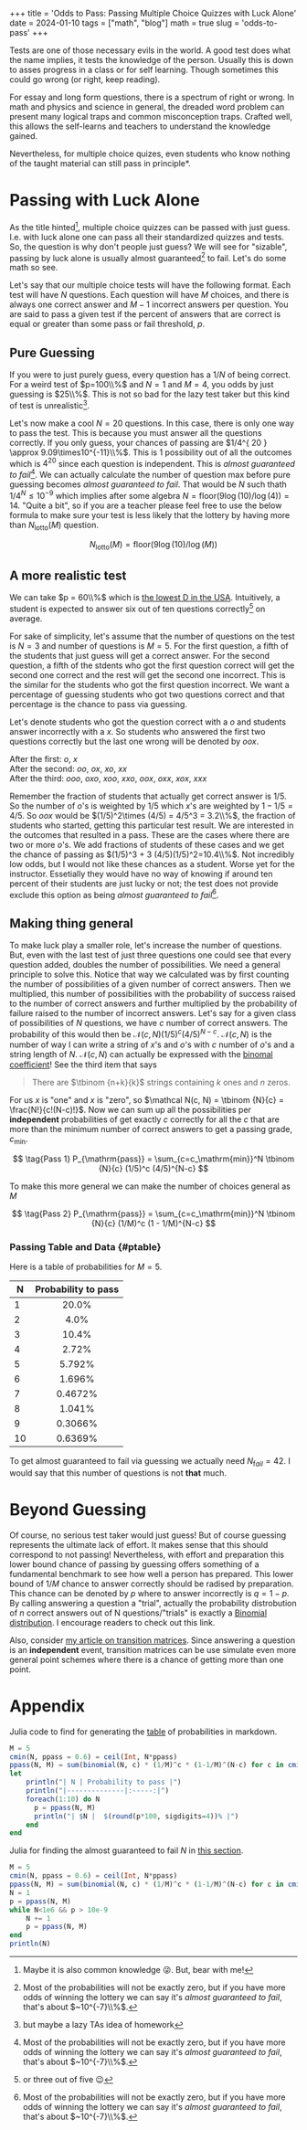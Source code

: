 +++
title = 'Odds to Pass: Passing Multiple Choice Quizzes with Luck Alone'
date = 2024-01-10
tags = ["math", "blog"]
math = true
slug = 'odds-to-pass'
+++

Tests are one of those necessary evils in the world.
A good test does what the name implies, it tests the knowledge of the person.
Usually this is down to asses progress in a class or for self learning.
Though sometimes this could go wrong (or right, keep reading).

For essay and long form questions, there is a spectrum of right or wrong.
In math and physics and science in general, the dreaded word problem can present many logical traps and common misconception traps.
Crafted well, this allows the self-learns and teachers to understand the knowledge gained.

Nevertheless, for multiple choice quizes, even students who know nothing of the taught material can still pass in principle*.

# Passing with Luck Alone

As the title hinted[^1], multiple choice quizzes can be passed with just guess.
I.e. with luck alone one can pass all their standardized quizzes and tests.
So, the question is why don't people just guess?
We will see for "sizable", passing by luck alone is usually almost guaranteed[^guaranteed] to fail.
Let's do some math so see.

Let's say that our multiple choice tests will have the following format.
Each test will have $N$ questions.
Each question will have $M$ choices, and there is always one correct answer and $M-1$ incorrect answers per question.
You are said to pass a given test if the percent of answers that are correct is equal or greater than some pass or fail threshold, $p$.

## Pure Guessing

If you were to just purely guess, every question has a $1/N$ of being correct.
For a weird test of $p=100\\%$ and $N=1$ and $M=4$, you odds by just guessing is $25\\%$.
This is not so bad for the lazy test taker but this kind of test is unrealistic[^lazy].

Let's now make a cool $N=20$ questions.
In this case, there is only one way to pass the test.
This is because you must answer all the questions correctly.
If you only guess, your chances of passing are $1/4^{ 20 } \approx 9.09\times10^{-11}\\%$.
This is 1 possibility out of all the outcomes which is $4^{20}$ since each question is independent.
This is *almost guaranteed to fail*[^guaranteed].
We can actually calculate the number of question max before pure guessing becomes *almost guaranteed to fail*.
That would be $N$ such thath $1/4^N \leq 10^{-9}$ which implies after some algebra $N = \mathrm{floor}(9 \log(10)/\log(4)) = 14$.
"Quite a bit", so if you are a teacher please feel free to use the below formula to make sure your test is less likely that the lottery by having more than $N_{\mathrm{lotto}}(M)$ question.

$$
    \tag{Lotto}
    N_{\mathrm{lotto}}(M) = \mathrm{floor}(9 \log(10)/\log(M))
$$

## A more realistic test

We can take $p = 60\\%$ which is [the lowest D in the USA](https://en.wikipedia.org/wiki/Academic_grading_in_the_United_States#Grade_conversion).
Intuitively, a student is expected to answer six out of ten questions correctly[^reduce] on average.

For sake of simplicity, let's assume that the number of questions on the test is $N=3$ and number of questions is $M=5$.
For the first question, a fifth of the students that just guess will get a correct answer.
For the second question, a fifth of the stdents who got the first question correct will get the second one correct and the rest will get the second one incorrect. 
This is the similar for the students who got the first question incorrect.
We want a percentage of guessing students who got two questions correct and that percentage is the chance to pass via guessing.

Let's denote students who got the question correct with a $o$ and students answer incorrectly with a $x$.
So students who answered the first two questions correctly but the last one wrong will be denoted by $oox$.

After the first: $o$, $x$  
After the second: $oo$, $ox$, $xo$, $xx$  
After the third: $ooo$, $oxo$, $xoo$, $xxo$, $oox$, $oxx$, $xox$, $xxx$  

Remember the fraction of students that actually get correct answer is $1/5$. 
So the number of $o$'s is weighted by $1/5$ which $x$'s are weighted by $1 - 1/5 = 4/5$.
So $oox$ would be $(1/5)^2\times (4/5) = 4/5^3 = 3.2\\%$, the fraction of students who started, getting this particular test result.
We are interested in the outcomes that resulted in a pass.
These are the cases where there are two or more $o$'s.
We add fractions of students of these cases and we get the chance of passing as $(1/5)^3 + 3 (4/5)(1/5)^2=10.4\\%$.
Not incredibly low odds, but I would not like these chances as a student.
Worse yet for the instructor.
Essetially they would have no way of knowing if around ten percent of their students are just lucky or not; the test does not provide exclude this option as being *almost guaranteed to fail*[^guaranteed].

## Making thing general

To make luck play a smaller role, let's increase the number of questions.
But, even with the last test of just three questions one could see that every question added, doubles the number of possibilities.
We need a general principle to solve this.
Notice that way we calculated was by first counting the number of possibilities of a given number of correct answers.
Then we multiplied, this number of possibilities with the probability of success raised to the number of correct answers and further multiplied by the probability of failure raised to the number of incorrect answers.
Let's say for a given class of possibilities of $N$ questions, we have $c$ number of correct answers.
The probability of this would then be $\mathcal N(c, N) (1/5)^c (4/5)^{N-c}$.
$\mathcal N(c, N)$ is the number of way I can write a string of $x$'s and $o$'s with $c$ number of $o$'s and a string length of $N$.
$\mathcal N(c, N)$ can actually be expressed with the [binomal coefficient](https://en.wikipedia.org/wiki/Binomial_coefficient#Combinatorics_and_statistics)!
See the third item that says 

> There are $\tbinom {n+k}{k}$ strings containing $k$ ones and $n$ zeros.

For us $x$ is "one" and $x$ is "zero", so $\mathcal N(c, N) = \tbinom {N}{c} = \frac{N!}{c!(N-c)!}$.
Now we can sum up all the possibilities per **independent** probabilities of get exactly $c$ correctly for all the $c$ that are more than the minimum number of correct answers to get a passing grade, $c_\mathrm{min}$.

$$
\tag{Pass 1}
P_{\mathrm{pass}} = \sum_{c=c_\mathrm{min}}^N \tbinom {N}{c} (1/5)^c (4/5)^{N-c}
$$

To make this more general we can make the number of choices general as $M$

$$
\tag{Pass 2}
P_{\mathrm{pass}} = \sum_{c=c_\mathrm{min}}^N \tbinom {N}{c} (1/M)^c (1 - 1/M)^{N-c}
$$

### Passing Table and Data {#ptable}

Here is a table of probabilities for $M = 5$.

| N | Probability to pass |
|--------------|:-----:|
| 1 |  20.0% |
| 2 |  4.0% |
| 3 |  10.4% |
| 4 |  2.72% |
| 5 |  5.792% |
| 6 |  1.696% |
| 7 |  0.4672% |
| 8 |  1.041% |
| 9 |  0.3066% |
| 10 |  0.6369% |

To get almost guaranteed to fail via guessing we actually need $N_{\mathrm fail} = 42$.
I would say that this number of questions is not **that** much.

# Beyond Guessing

Of course, no serious test taker would just guess!
But of course guessing represents the ultimate lack of effort.
It makes sense that this should correspond to not passing!
Nevertheless, with effort and preparation this lower bound chance of passing by guessing offers something of a fundamental benchmark to see how well a person has prepared.
This lower bound of $1/M$ chance to answer correctly should be radised by preparation.
This chance can be denoted by $p$ where to answer incorrectly is $q = 1-p$.
By calling answering a question a "trial", actually the probability distrobution of $n$ correct answers out of N questions/"trials" is exactly a [Binomial distribution](https://en.wikipedia.org/wiki/Binomial_distribution).
I encourage readers to check out this link.

Also, consider [my article on transition matrices](/post/quantum-shoots-and-ladders). 
Since answering a question is an **independent** event, transition matrices can be use simulate even more general point schemes where there is a chance of getting more than one point.

# Appendix

Julia code to find for generating the [table](#ptable) of probabilities in markdown.

```julia
M = 5
cmin(N, ppass = 0.6) = ceil(Int, N*ppass)
ppass(N, M) = sum(binomial(N, c) * (1/M)^c * (1-1/M)^(N-c) for c in cmin(N):N)
let
    println("| N | Probability to pass |")
    println("|--------------|:-----:|")
    foreach(1:10) do N
      p = ppass(N, M)
      println("| $N |  $(round(p*100, sigdigits=4))% |")
    end
end
```

Julia for finding the almost guaranteed to fail $N$ in [this section](#ptable).

```julia
M = 5
cmin(N, ppass = 0.6) = ceil(Int, N*ppass)
ppass(N, M) = sum(binomial(N, c) * (1/M)^c * (1-1/M)^(N-c) for c in cmin(N):N)
N = 1
p = ppass(N, M)
while N<1e6 && p > 10e-9
    N += 1
    p = ppass(N, M)
end
println(N)
```

[^1]: Maybe it is also common knowledge 😜. But, bear with me!
[^guaranteed]: Most of the probabilities will not be exactly zero, but if you have more odds of winning the lottery we can say it's *almost guaranteed to fail*, that's about $~10^{-7}\\%$.
[^lazy]: but maybe a lazy TAs idea of homework
[^reduce]: or three out of five 😉
